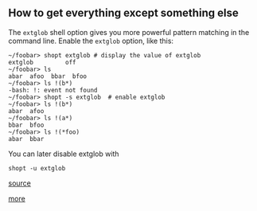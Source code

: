 ## How to get everything except something else

The `extglob` shell option gives you more powerful pattern matching in the command line. Enable the `extglob` option, like this:

    ~/foobar> shopt extglob # display the value of extglob
    extglob         off
    ~/foobar> ls
    abar  afoo  bbar  bfoo
    ~/foobar> ls !(b*)
    -bash: !: event not found
    ~/foobar> shopt -s extglob  # enable extglob
    ~/foobar> ls !(b*)
    abar  afoo
    ~/foobar> ls !(a*)
    bbar  bfoo
    ~/foobar> ls !(*foo)
    abar  bbar

You can later disable extglob with

    shopt -u extglob


[source](http://stackoverflow.com/a/217017/1248177)

[more](http://stackoverflow.com/a/217208/1248177)

